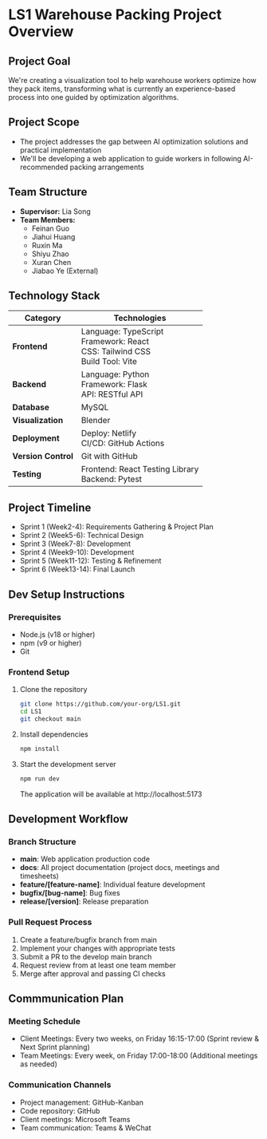 # LS1 Warehouse Packing Project Overview

## Project Goal
We're creating a visualization tool to help warehouse workers optimize how they pack items, transforming what is currently an experience-based process into one guided by optimization algorithms.

## Project Scope
- The project addresses the gap between AI optimization solutions and practical implementation
- We'll be developing a web application to guide workers in following AI-recommended packing arrangements

## Team Structure
- **Supervisor:** Lia Song
- **Team Members:**
  - Feinan Guo
  - Jiahui Huang
  - Ruxin Ma
  - Shiyu Zhao 
  - Xuran Chen 
  - Jiabao Ye (External)

## Technology Stack

| Category | Technologies |
|----------|--------------|
| **Frontend** | Language: TypeScript<br>Framework: React<br>CSS: Tailwind CSS<br>Build Tool: Vite|
| **Backend** | Language: Python<br>Framework: Flask<br>API: RESTful API |
| **Database** | MySQL |
| **Visualization** | Blender |
| **Deployment** | Deploy: Netlify<br>CI/CD: GitHub Actions |
| **Version Control** | Git with GitHub |
| **Testing** | Frontend: React Testing Library <br>Backend: Pytest|



## Project Timeline

- Sprint 1 (Week2-4): Requirements Gathering & Project Plan
- Sprint 2 (Week5-6): Technical Design
- Sprint 3 (Week7-8): Development
- Sprint 4 (Week9-10): Development
- Sprint 5 (Week11-12): Testing & Refinement
- Sprint 6 (Week13-14): Final Launch


## Dev Setup Instructions

### Prerequisites
- Node.js (v18 or higher)
- npm (v9 or higher)
- Git

### Frontend Setup
1. Clone the repository
   ```bash
   git clone https://github.com/your-org/LS1.git
   cd LS1
   git checkout main
   ```

2. Install dependencies
   ```bash
   npm install
   ```

3. Start the development server
   ```bash
   npm run dev
   ```
   The application will be available at http://localhost:5173



## Development Workflow

### Branch Structure
- **main**: Web application production code
- **docs**: All project documentation (project docs, meetings and timesheets)
- **feature/[feature-name]**: Individual feature development
- **bugfix/[bug-name]**: Bug fixes
- **release/[version]**: Release preparation

### Pull Request Process
1. Create a feature/bugfix branch from main
2. Implement your changes with appropriate tests
3. Submit a PR to the develop main branch
4. Request review from at least one team member
5. Merge after approval and passing CI checks


## Commmunication Plan

### Meeting Schedule
- Client Meetings: Every two weeks, on Friday 16:15-17:00 (Sprint review & Next Sprint planning) 
- Team Meetings: Every week, on Friday 17:00-18:00 (Additional meetings as needed) 

### Communication Channels
- Project management: GitHub-Kanban
- Code repository: GitHub
- Client meetings: Microsoft Teams
- Team communication: Teams & WeChat
